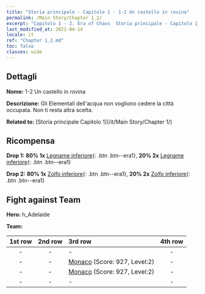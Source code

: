 ```yaml
---
title: "Storia principale - Capitolo 1 - 1-2 Un castello in rovina"
permalink: /Main Story/Chapter 1_2/
excerpt: "Capitolo 1 - 2. Era of Chaos  Storia principale - Capitolo 1_2. 1-2 Un castello in rovina"
last_modified_at: 2021-04-14
locale: it
ref: "Chapter 1_2.md"
toc: false
classes: wide
---
```


## Dettagli

 **Nome:** 1-2 Un castello in rovina

 **Descrizione:** Gli Elementali dell'acqua non vogliono cedere la città occupata. Non ti resta altra scelta.

 **Related to:** [Storia principale Capitolo 1](/it/Main Story/Chapter 1/)

## Ricompensa

 **Drop 1:** **80% 1x** [Legname inferiore](/it/Items/mat_1/){: .btn .btn--era1}, **20% 2x** [Legname inferiore](/it/Items/mat_1/){: .btn .btn--era1}

 **Drop 2:** **80% 1x** [Zolfo inferiore](/it/Items/mat_3/){: .btn .btn--era1}, **20% 2x** [Zolfo inferiore](/it/Items/mat_3/){: .btn .btn--era1}


## Fight against Team
 **Hero:** h_Adelaide

 **Team:**


  | 1st row | 2nd row | 3rd row | 4th row |
  |:----:|:----:|:----|:----:|
  | - | - | - | - |
  | - | - | [Monaco](/it/units/Monk/) (Score: 927, Level:2)  | - |
  | - | - | [Monaco](/it/units/Monk/) (Score: 927, Level:2)  | - |
  | - | - | - | - |


